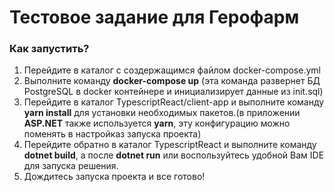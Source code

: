 # Тестовое задание для Герофарм

### Как запустить?
1. Перейдите в каталог с создержащимся файлом docker-compose.yml
2. Выполните команду <b>docker-compose up</b> (эта команда развернет БД PostgreSQL в docker контейнере и инициализирует данные из init.sql)
3. Перейдите в каталог TypescriptReact/client-app и выполните команду <b>yarn install</b> для установки необходимых пакетов.(в приложении **ASP.NET** также используется **yarn**, эту конфигурацию можно поменять в настройказ запуска проекта)
4. Перейдите обратно в каталог TypescriptReact и выполните команду **dotnet build**, а после **dotnet run** или воспользуйтесь удобной Вам IDE для запуска решения.
5. Дождитесь запуска проекта и все готово!
